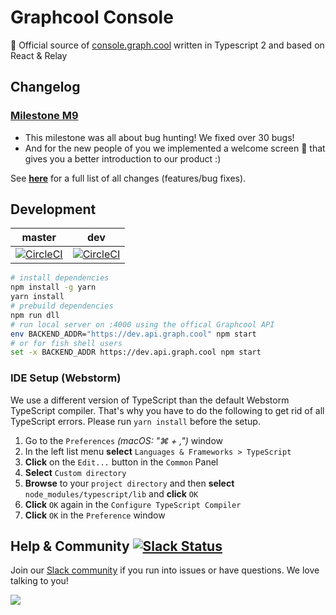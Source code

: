 # Graphcool Console

🚀  Official source of [console.graph.cool](https://console.graph.cool/) written in Typescript 2 and based on React & Relay

## Changelog

### [Milestone M9](https://github.com/graphcool/console/milestone/9)
* This milestone was all about bug hunting! We fixed over 30 bugs!
* And for the new people of you we implemented a welcome screen 👋 that gives you a better introduction to our product :)

See **[here](CHANGELOG.md)** for a full list of all changes (features/bug fixes).

## Development


master | dev
--- | ---
[![CircleCI](https://circleci.com/gh/graphcool/console/tree/master.svg?style=svg)](https://circleci.com/gh/graphcool/console/tree/master) | [![CircleCI](https://circleci.com/gh/graphcool/console/tree/dev.svg?style=svg)](https://circleci.com/gh/graphcool/console/tree/dev)

```sh
# install dependencies
npm install -g yarn
yarn install
# prebuild dependencies
npm run dll
# run local server on :4000 using the offical Graphcool API
env BACKEND_ADDR="https://dev.api.graph.cool" npm start
# or for fish shell users
set -x BACKEND_ADDR https://dev.api.graph.cool npm start
```
### IDE Setup (Webstorm)

We use a different version of TypeScript than the default Webstorm TypeScript compiler. That's why you have to do the following to get rid of all TypeScript errors.
Please run `yarn install` before the setup.

1. Go to the `Preferences` _(macOS: "⌘ + ,")_ window
2. In the left list menu **select** `Languages & Frameworks > TypeScript`
3. **Click** on the `Edit...` button in the `Common` Panel
4. **Select** `Custom directory`
5. **Browse** to your `project directory` and then **select** `node_modules/typescript/lib` and **click** `OK`
6. **Click** `OK` again in the `Configure TypeScript Compiler`
7. **Click** `OK` in the `Preference` window



## Help & Community [![Slack Status](https://slack.graph.cool/badge.svg)](https://slack.graph.cool)

Join our [Slack community](http://slack.graph.cool/) if you run into issues or have questions. We love talking to you!

![](http://i.imgur.com/5RHR6Ku.png)

